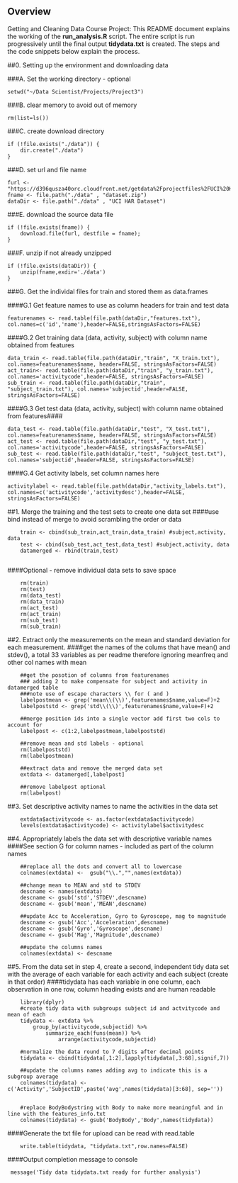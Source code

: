 ## Overview

Getting and Cleaning Data Course Project: This README document explains the working of the **run_analysis.R** script. The entire script is run progressively until the final output **tidydata.txt** is created. The steps and the code snippets below explain the process.

##0. Setting up the environment and downloading data

###A. Set the working directory - optional
```
setwd("~/Data Scientist/Projects/Project3")
```

###B. clear memory to avoid out of memory
```
rm(list=ls())
```

###C. create download directory
```
if (!file.exists("./data")) {
    dir.create("./data")
}
```

###D. set url and file name
```
furl <- "https://d396qusza40orc.cloudfront.net/getdata%2Fprojectfiles%2FUCI%20HAR%20Dataset.zip"
fname <- file.path("./data" , "dataset.zip")
dataDir <- file.path("./data" , "UCI HAR Dataset")
```

###E. download the source data file
```
if (!file.exists(fname)) {
    download.file(furl, destfile = fname);
}
```

###F. unzip if not already unzipped
```
if (!file.exists(dataDir)) {
    unzip(fname,exdir='./data')  
}
```

###G. Get the individal files for train and stored them as data.frames

####G.1 Get feature names to use as column headers for train and test data
```
featurenames <- read.table(file.path(dataDir,"features.txt"), col.names=c('id','name'),header=FALSE,stringsAsFactors=FALSE)
```
####G.2 Get training data (data, activity, subject) with column name obtained from features
```
data_train <- read.table(file.path(dataDir,"train", "X_train.txt"), col.names=featurenames$name, header=FALSE, stringsAsFactors=FALSE)
act_train<- read.table(file.path(dataDir,"train", "y_train.txt"), col.names='activitycode',header=FALSE, stringsAsFactors=FALSE)
sub_train <- read.table(file.path(dataDir,"train", "subject_train.txt"), col.names='subjectid',header=FALSE, stringsAsFactors=FALSE)
```

####G.3 Get test data (data, activity, subject) with column name obtained from features####
```
data_test <- read.table(file.path(dataDir,"test", "X_test.txt"), col.names=featurenames$name, header=FALSE, stringsAsFactors=FALSE)
act_test <- read.table(file.path(dataDir,"test", "y_test.txt"), col.names='activitycode',header=FALSE, stringsAsFactors=FALSE)
sub_test <- read.table(file.path(dataDir,"test", "subject_test.txt"), col.names='subjectid',header=FALSE, stringsAsFactors=FALSE)
```

####G.4 Get activity labels, set column names here
```
activitylabel <- read.table(file.path(dataDir,"activity_labels.txt"), col.names=c('activitycode','activitydesc'),header=FALSE, stringsAsFactors=FALSE)
```

##1. Merge the training and the test sets to create one data set
####use bind instead of merge to avoid scrambling the order or data
```
    train <- cbind(sub_train,act_train,data_train) #subject,activity, data
    test <- cbind(sub_test,act_test,data_test) #subject,activity, data
    datamerged <- rbind(train,test)
    
```  
####Optional - remove individual data sets to save space

```
    rm(train)
    rm(test)
    rm(data_test)
    rm(data_train)
    rm(act_test)
    rm(act_train)
    rm(sub_test)
    rm(sub_train)
```

##2. Extract only the measurements on the mean and standard deviation for each measurement.
####get the names of the colums that have mean() and stdev(), a total 33 variables as per readme therefore ignoring meanfreq and other col names with mean
```
    ##get the posotion of columns from featurenames
    ### adding 2 to make compensate for subject and activity in datamerged table
    ###note use of escape characters \\ for ( and )
    labelpostmean <- grep('mean\\(\\)',featurenames$name,value=F)+2
    labelpoststd <- grep('std\\(\\)',featurenames$name,value=F)+2
    
    ##merge position ids into a single vector add first two cols to account for 
    labelpost <- c(1:2,labelpostmean,labelpoststd)
    
    ##remove mean and std labels - optional
    rm(labelpoststd)
    rm(labelpostmean)
    
    ##extract data and remove the merged data set
    extdata <- datamerged[,labelpost]
    
    ##remove labelpost optional
    rm(labelpost)
```

##3. Set descriptive activity names to name the activities in the data set
```
    extdata$activitycode <- as.factor(extdata$activitycode)
    levels(extdata$activitycode) <- activitylabel$activitydesc
``` 
    
##4. Appropriately labels the data set with descriptive variable names
####See section G for column names - included as part of the column names
```
    ##replace all the dots and convert all to lowercase 
    colnames(extdata) <-  gsub("\\.","",names(extdata))
    
    ##change mean to MEAN and std to STDEV
    descname <- names(extdata)
    descname <- gsub('std','STDEV',descname)
    descname <- gsub('mean','MEAN',descname)
    
    ##update Acc to Acceleration, Gyro to Gyroscope, mag to magnitude
    descname <- gsub('Acc','Acceleration',descname)
    descname <- gsub('Gyro','Gyroscope',descname)
    descname <- gsub('Mag','Magnitude',descname)
    
    ##update the columns names
    colnames(extdata) <- descname
```

##5. From the data set in step 4, create a second, independent tidy data set with the average of each variable for each activity and each subject (create in that order)
####tidydata has each variable in one column, each observation in one row, column heading exists and are human readable
```
    library(dplyr) 
    #create tidy data with subgroups subject id and actvitycode and mean of each 
    tidydata <- extdata %>% 
        group_by(activitycode,subjectid) %>% 
            summarize_each(funs(mean)) %>%
                arrange(activitycode,subjectid)

    #normalize the data round to 7 digits after decimal points
    tidydata <- cbind(tidydata[,1:2],lapply(tidydata[,3:68],signif,7))
    
    ##update the columns names adding avg to indicate this is a subgroup average
    colnames(tidydata) <- c('Activity','SubjectID',paste('avg',names(tidydata)[3:68], sep=''))
    
    
    #replace BodyBodystring with Body to make more meaningful and in line with the features_info.txt
    colnames(tidydata) <- gsub('BodyBody','Body',names(tidydata))

```
####Generate the txt file for upload can be read with read.table
```
    write.table(tidydata, "tidydata.txt",row.names=FALSE)
```
    
####Output completion message to console
```
 message('Tidy data tidydata.txt ready for further analysis')
```
